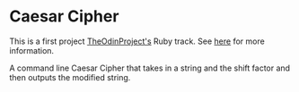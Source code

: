 # Caesar Cipher

This is a first project [TheOdinProject's](http://www.theodinproject.com) Ruby track. See [here](http://www.theodinproject.com/courses/ruby-programming/lessons/building-blocks) for more information.

A command line Caesar Cipher that takes in a string and the shift factor and then outputs the modified string.
